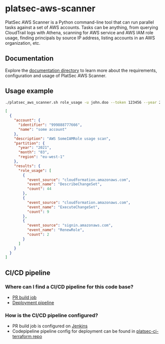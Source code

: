 # platsec-aws-scanner

PlatSec AWS Scanner is a Python command-line tool that can run parallel tasks against a set of AWS accounts. Tasks can
be anything, from querying CloudTrail logs with Athena, scanning for AWS service and AWS IAM role usage, finding
principals by source IP address, listing accounts in an AWS organization, etc.

## Documentation

Explore the [documentation directory](docs) to learn more about the requirements, configuration and usage of PlatSec AWS
Scanner.

## Usage example

```sh
./platsec_aws_scanner.sh role_usage -u john.doo --token 123456 --year 2021 --month 3 --role SomeIAMRole
```

```json
[
  {
    "account": {
      "identifier": "999888777666",
      "name": "some account"
    },
    "description": "AWS SomeIAMRole usage scan",
    "partition": {
      "year": "2021",
      "month": "03",
      "region": "eu-west-1"
    },
    "results": {
      "role_usage": [
        {
          "event_source": "cloudformation.amazonaws.com",
          "event_name": "DescribeChangeSet",
          "count": 44
        },
        {
          "event_source": "cloudformation.amazonaws.com",
          "event_name": "ExecuteChangeSet",
          "count": 9
        },
        {
          "event_source": "signin.amazonaws.com",
          "event_name": "RenewRole",
          "count": 2
        }
      ]
    }
  }
]
```

## CI/CD pipeline

### Where can I find a CI/CD pipeline for this code base?

- [PR build job](https://build.tax.service.gov.uk/job/platform-security/job/platsec-aws-scanner-pr-builder)
- [Deployment pipeline](https://eu-west-2.console.aws.amazon.com/codesuite/codepipeline/pipelines/aws-scanner/view?region=eu-west-2)

### How is the CI/CD pipeline configured?

- PR build job is configured on [Jenkins](https://build.tax.service.gov.uk/job/platform-security/job/platsec-aws-scanner-pr-builder)
- Codepipeline pipeline config for deployment can be found in [platsec-ci-terraform repo](https://github.com/hmrc/platsec-ci-terraform/blob/main/pipelines.tf#L1)
